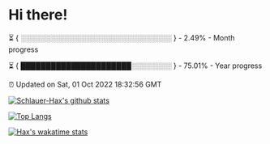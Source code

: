 # Hi there!

⏳ { ░░░░░░░░░░░░░░░░░░░░░░░░░░░░░░ } - 2.49% - Month progress

⏳ { ██████████████████████░░░░░░░░ } - 75.01% - Year progress

⏰ Updated on Sat, 01 Oct 2022 18:32:56 GMT


[![Schlauer-Hax's github stats](https://github-readme-stats.vercel.app/api?username=Schlauer-Hax&show_icons=true&theme=dark&count_private=true)](https://github.com/Schlauer-Hax)


[![Top Langs](https://github-readme-stats.vercel.app/api/top-langs/?username=Schlauer-Hax&layout=compact&theme=dark)](https://github.com/Schlauer-Hax?tab=repositories)


[![Hax's wakatime stats](https://github-readme-stats.vercel.app/api/wakatime?username=Hax&theme=dark)](https://wakatime.com/@Hax)

